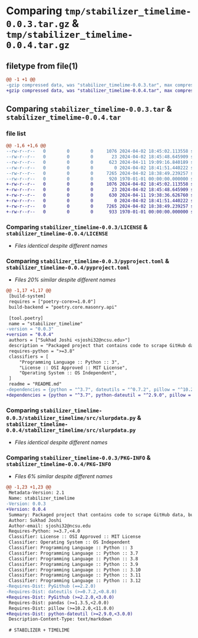 # Comparing `tmp/stabilizer_timelime-0.0.3.tar.gz` & `tmp/stabilizer_timelime-0.0.4.tar.gz`

## filetype from file(1)

```diff
@@ -1 +1 @@
-gzip compressed data, was "stabilizer_timelime-0.0.3.tar", max compression
+gzip compressed data, was "stabilizer_timelime-0.0.4.tar", max compression
```

## Comparing `stabilizer_timelime-0.0.3.tar` & `stabilizer_timelime-0.0.4.tar`

### file list

```diff
@@ -1,6 +1,6 @@
--rw-r--r--   0        0        0     1076 2024-04-02 18:45:02.113558 stabilizer_timelime-0.0.3/LICENSE
--rw-r--r--   0        0        0       23 2024-04-02 18:45:48.645909 stabilizer_timelime-0.0.3/README.md
--rw-r--r--   0        0        0      623 2024-04-11 19:09:16.840189 stabilizer_timelime-0.0.3/pyproject.toml
--rw-r--r--   0        0        0        0 2024-04-02 18:41:51.440222 stabilizer_timelime-0.0.3/stabilizer_timelime/src/__init__.py
--rw-r--r--   0        0        0     7265 2024-04-02 18:38:49.239257 stabilizer_timelime-0.0.3/stabilizer_timelime/src/slurpdata.py
--rw-r--r--   0        0        0      920 1970-01-01 00:00:00.000000 stabilizer_timelime-0.0.3/PKG-INFO
+-rw-r--r--   0        0        0     1076 2024-04-02 18:45:02.113558 stabilizer_timelime-0.0.4/LICENSE
+-rw-r--r--   0        0        0       23 2024-04-02 18:45:48.645909 stabilizer_timelime-0.0.4/README.md
+-rw-r--r--   0        0        0      630 2024-04-11 19:38:36.626760 stabilizer_timelime-0.0.4/pyproject.toml
+-rw-r--r--   0        0        0        0 2024-04-02 18:41:51.440222 stabilizer_timelime-0.0.4/stabilizer_timelime/src/__init__.py
+-rw-r--r--   0        0        0     7265 2024-04-02 18:38:49.239257 stabilizer_timelime-0.0.4/stabilizer_timelime/src/slurpdata.py
+-rw-r--r--   0        0        0      933 1970-01-01 00:00:00.000000 stabilizer_timelime-0.0.4/PKG-INFO
```

### Comparing `stabilizer_timelime-0.0.3/LICENSE` & `stabilizer_timelime-0.0.4/LICENSE`

 * *Files identical despite different names*

### Comparing `stabilizer_timelime-0.0.3/pyproject.toml` & `stabilizer_timelime-0.0.4/pyproject.toml`

 * *Files 20% similar despite different names*

```diff
@@ -1,17 +1,17 @@
 [build-system]
 requires = ["poetry-core>=1.0.0"]
 build-backend = "poetry.core.masonry.api"
 
 [tool.poetry]
 name = "stabilizer_timelime"
-version = "0.0.3"
+version = "0.0.4"
 authors = ["Sukhad Joshi <sjoshi32@ncsu.edu>"]
 description = "Packaged project that contains code to scrape GitHub data, build and run stabilizer and timeline"
 requires-python = ">=3.8"
 classifiers = [
     "Programming Language :: Python :: 3",
     "License :: OSI Approved :: MIT License",
     "Operating System :: OS Independent",
 ]
 readme = "README.md"
-dependencies = {python = "^3.7", dateutils = "^0.7.2", pillow = "^10.2.0", pandas = "^1.3.5", PyGithub = "2.2.0"}
+dependencies = {python = "^3.7", python-dateutil = "^2.9.0", pillow = "^10.2.0", pandas = "^1.3.5", PyGithub = "^2.2.0"}
```

### Comparing `stabilizer_timelime-0.0.3/stabilizer_timelime/src/slurpdata.py` & `stabilizer_timelime-0.0.4/stabilizer_timelime/src/slurpdata.py`

 * *Files identical despite different names*

### Comparing `stabilizer_timelime-0.0.3/PKG-INFO` & `stabilizer_timelime-0.0.4/PKG-INFO`

 * *Files 6% similar despite different names*

```diff
@@ -1,23 +1,23 @@
 Metadata-Version: 2.1
 Name: stabilizer_timelime
-Version: 0.0.3
+Version: 0.0.4
 Summary: Packaged project that contains code to scrape GitHub data, build and run stabilizer and timeline
 Author: Sukhad Joshi
 Author-email: sjoshi32@ncsu.edu
 Requires-Python: >=3.7,<4.0
 Classifier: License :: OSI Approved :: MIT License
 Classifier: Operating System :: OS Independent
 Classifier: Programming Language :: Python :: 3
 Classifier: Programming Language :: Python :: 3.7
 Classifier: Programming Language :: Python :: 3.8
 Classifier: Programming Language :: Python :: 3.9
 Classifier: Programming Language :: Python :: 3.10
 Classifier: Programming Language :: Python :: 3.11
 Classifier: Programming Language :: Python :: 3.12
-Requires-Dist: PyGithub (==2.2.0)
-Requires-Dist: dateutils (>=0.7.2,<0.8.0)
+Requires-Dist: PyGithub (>=2.2.0,<3.0.0)
 Requires-Dist: pandas (>=1.3.5,<2.0.0)
 Requires-Dist: pillow (>=10.2.0,<11.0.0)
+Requires-Dist: python-dateutil (>=2.9.0,<3.0.0)
 Description-Content-Type: text/markdown
 
 # STABILIZER + TIMELIME
```

